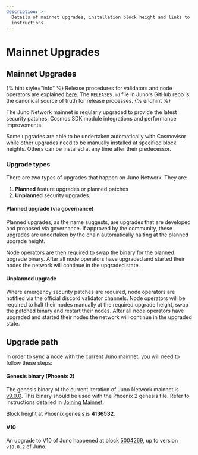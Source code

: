 ```yaml
---
description: >-
  Details of mainnet upgrades, installation block height and links to
  instructions.
---
```


# Mainnet Upgrades

## Mainnet Upgrades

{% hint style="info" %}
Release procedures for validators and node operators are explained [here](https://github.com/CosmosContracts/juno/blob/main/RELEASES.md). The `RELEASES.md` file in Juno's GitHub repo is the canonical source of truth for release processes.
{% endhint %}

The Juno Network mainnet is regularly upgraded to provide the latest security patches, Cosmos SDK module integrations and performance improvements.

Some upgrades are able to be undertaken automatically with Cosmovisor while other upgrades need to be manually installed at specified block heights. Others can be installed at any time after their predecessor.

### Upgrade types

There are two types of upgrades that happen on Juno Network. They are:

1. **Planned** feature upgrades or planned patches
2. **Unplanned** security upgrades.

#### Planned upgrade (via governance)

Planned upgrades, as the name suggests, are upgrades that are developed and proposed via governance. If approved by the community, these upgrades are undertaken by the chain automatically halting at the planned upgrade height.

Node operators are then required to swap the binary for the planned upgrade binary. After all node operators have upgraded and started their nodes the network will continue in the upgraded state.

#### Unplanned upgrade

Where emergency security patches are required, node operators are notified via the official discord validator channels. Node operators will be required to halt their nodes manually at the required upgrade height, swap the patched binary and restart their nodes. After all node operators have upgraded and started their nodes the network will continue in the upgraded state.

## Upgrade path

In order to sync a node with the current Juno mainnet, you will need to follow these steps:

#### Genesis binary (Phoenix 2)

The genesis binary of the current iteration of Juno Network mainnet is [v9.0.0](https://github.com/CosmosContracts/juno/releases/tag/v9.0.0). This binary should be used with the Phoenix 2 genesis file. Refer to instructions detailed in [Joining Mainnet](joining-mainnet.md).

Block height at Phoenix genesis is **4136532**.

#### V10

An upgrade to V10 of Juno happened at block [5004269](https://www.mintscan.io/juno/blocks/5004269), up to version `v10.0.2` of Juno.
